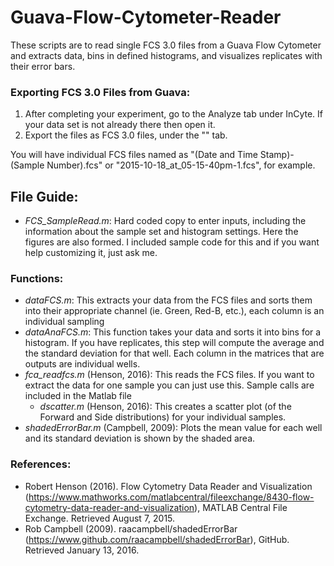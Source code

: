 # Guava-Flow-Cytometer-Reader
These scripts are to read single FCS 3.0 files from a Guava Flow Cytometer and extracts data, bins in defined histograms, and visualizes replicates with their error bars.

### Exporting FCS 3.0 Files from Guava:

1. After completing your experiment, go to the Analyze tab under InCyte. If your data set is not already there then open it.
2. Export the files as FCS 3.0 files, under the "" tab.

You will have individual FCS files named as "(Date and Time Stamp)-(Sample Number).fcs" or "2015-10-18_at_05-15-40pm-1.fcs", for example.

## File Guide:

- *FCS_SampleRead.m*: Hard coded copy to enter inputs, including the information about the sample set and histogram settings.
Here the figures are also formed. I included sample code for this and if you want help customizing it, just ask me.
 
### Functions:
- *dataFCS.m*: This extracts your data from the FCS files and sorts them into their appropriate channel (ie. Green, Red-B, etc.), each column is an individual sampling
- *dataAnaFCS.m*: This function takes your data and sorts it into bins for a histogram. If you have replicates, this step will compute the average and the standard deviation for that well. Each column in the matrices that are outputs are individual wells.
- *fca_readfcs.m* (Henson, 2016): This reads the FCS files. If you want to extract the data for one sample you can just use this. Sample calls are included in the Matlab file
  - *dscatter.m* (Henson, 2016): This creates a scatter plot (of the Forward and Side distributions) for your individual samples.
- *shadedErrorBar.m* (Campbell, 2009): Plots the mean value for each well and its standard deviation is shown by the shaded area.

### References:
- Robert Henson (2016). Flow Cytometry Data Reader and Visualization (https://www.mathworks.com/matlabcentral/fileexchange/8430-flow-cytometry-data-reader-and-visualization), MATLAB Central File Exchange. Retrieved August 7, 2015.
- Rob Campbell (2009). raacampbell/shadedErrorBar (https://www.github.com/raacampbell/shadedErrorBar), GitHub. Retrieved January 13, 2016.

